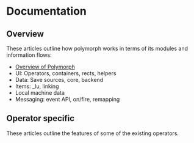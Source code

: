 # Documentation

## Overview
These articles outline how polymorph works in terms of its modules and information flows:
- [Overview of Polymorph](https://github.com/acenturyandabit/polymorph/tree/master/docs/overview.md)
- UI: Operators, containers, rects, helpers
- Data: Save sources, core, backend
- Items: _lu, linking
- Local machine data
- Messaging: event API, on/fire, remapping

## Operator specific
These articles outline the features of some of the existing operators. 
